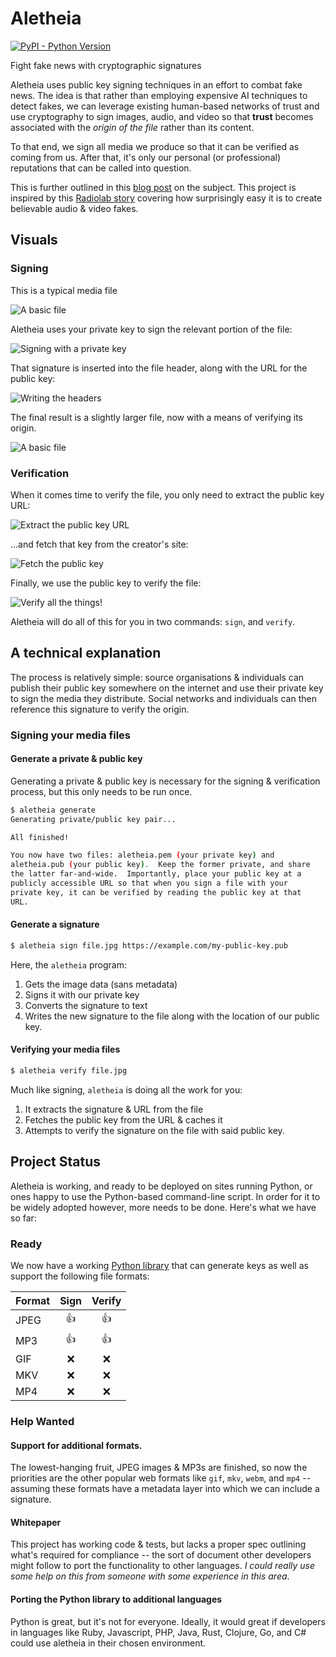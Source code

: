 # Aletheia
[![PyPI - Python Version](https://img.shields.io/pypi/pyversions/aletheia.svg)](https://pypi.org/project/aletheia/)

Fight fake news with cryptographic signatures

Aletheia uses public key signing techniques in an effort to combat fake news.
The idea is that rather than employing expensive AI techniques to detect fakes,
we can leverage existing human-based networks of trust and use cryptography to
sign images, audio, and video so that **trust** becomes associated with the
*origin of the file* rather than its content.

To that end, we sign all media we produce so that it can be verified as coming 
from us.  After that, it's only our personal (or professional) reputations that
can be called into question.

This is further outlined in this [blog post](https://danielquinn.org/blog/public-key-authentication-for-media-files-why-isnt-this-a-thing/)
on the subject.  This project is inspired by this [Radiolab story](http://futureoffakenews.com/videos.html)
covering how surprisingly easy it is to create believable audio & video fakes.

## Visuals

### Signing

This is a typical media file

![A basic file](presentation/img/diagrams/sign-structure.png)

Aletheia uses your private key to sign the relevant portion of the file:

![Signing with a private key](presentation/img/diagrams/sign-read.png)

That signature is inserted into the file header, along with the URL for the
public key:

![Writing the headers](presentation/img/diagrams/sign-write.png)

The final result is a slightly larger file, now with a means of verifying its
origin.

![A basic file](presentation/img/diagrams/sign-final.png)

### Verification

When it comes time to verify the file, you only need to extract the public key
URL:

![Extract the public key URL](presentation/img/diagrams/verify-extract.png)

...and fetch that key from the creator's site:

![Fetch the public key](presentation/img/diagrams/verify-fetch.png)

Finally, we use the public key to verify the file:

![Verify all the things!](presentation/img/diagrams/verify-final.png)

Aletheia will do all of this for you in two commands: `sign`, and `verify`.


## A technical explanation

The process is relatively simple: source organisations & individuals can
publish their public key somewhere on the internet and use their private key to
sign the media they distribute.  Social networks and individuals can then
reference this signature to verify the origin.

### Signing your media files

#### Generate a private & public key

Generating a private & public key is necessary for the signing & verification
process, but this only needs to be run once.

```bash
$ aletheia generate
Generating private/public key pair...

All finished!

You now have two files: aletheia.pem (your private key) and
aletheia.pub (your public key).  Keep the former private, and share
the latter far-and-wide.  Importantly, place your public key at a
publicly accessible URL so that when you sign a file with your
private key, it can be verified by reading the public key at that
URL.
```

#### Generate a signature

```bash
$ aletheia sign file.jpg https://example.com/my-public-key.pub
```

Here, the `aletheia` program:

1. Gets the image data (sans metadata)
2. Signs it with our private key
3. Converts the signature to text
4. Writes the new signature to the file along with the location of our public
   key.

#### Verifying your media files

```bash
$ aletheia verify file.jpg
```

Much like signing, `aletheia` is doing all the work for you:

1. It extracts the signature & URL from the file
2. Fetches the public key from the URL & caches it
3. Attempts to verify the signature on the file with said public key.


## Project Status

Aletheia is working, and ready to be deployed on sites running Python, or ones
happy to use the Python-based command-line script.  In order for it to be
widely adopted however, more needs to be done.  Here's what we have so far:

### Ready

We now have a working [Python library](https://pypi.org/project/aletheia/) that
can generate keys as well as support the following file formats:

Format | Sign  | Verify
------ | :---: | :---:
JPEG   | 👍 | 👍
MP3    | 👍 | 👍
GIF    | ❌    | ❌
MKV    | ❌    | ❌
MP4    | ❌    | ❌


### Help Wanted

#### Support for additional formats.

The lowest-hanging fruit, JPEG images & MP3s are finished, so now the
priorities are the other popular web formats like `gif`, `mkv`, `webm`, and
`mp4` -- assuming these formats have a metadata layer into which we can include
a signature.

#### Whitepaper

This project has working code & tests, but lacks a proper spec outlining what's
required for compliance -- the sort of document other developers might follow
to port the functionality to other languages.  *I could really use some help on
this from someone with some experience in this area*.

#### Porting the Python library to additional languages

Python is great, but it's not for everyone.  Ideally, it would great if
developers in languages like Ruby, Javascript, PHP, Java, Rust, Clojure, Go,
and C# could use aletheia in their chosen environment.
